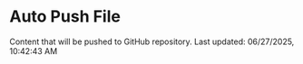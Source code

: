 # Auto Push File

Content that will be pushed to GitHub repository.
Last updated: 06/27/2025, 10:42:43 AM